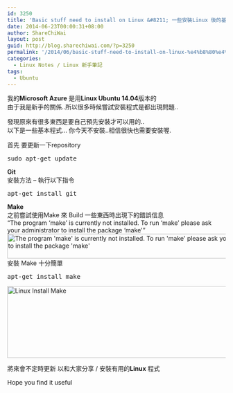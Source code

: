 ```yaml
---
id: 3250
title: 'Basic stuff need to install on Linux &#8211; 一些安裝Linux 後的基本程式'
date: 2014-06-23T00:00:31+08:00
author: ShareChiWai
layout: post
guid: http://blog.sharechiwai.com/?p=3250
permalink: '/2014/06/basic-stuff-need-to-install-on-linux-%e4%b8%80%e4%ba%9b%e5%ae%89%e8%a3%9dlinux-%e5%be%8c%e7%9a%84%e5%9f%ba%e6%9c%ac%e7%a8%8b%e5%bc%8f/'
categories:
  - Linux Notes / Linux 新手筆記
tags:
  - Ubuntu
---
```

我的**Microsoft Azure** 是用**Linux Ubuntu 14.04**版本的  
由于我是新手的關係..所以很多時候嘗試安裝程式是都出現問題..

發現原來有很多東西是要自己預先安裝才可以用的..  
以下是一些基本程式&#8230; 你今天不安裝..相信很快也需要安裝喔.

首先 要更新一下repository

<pre>sudo apt-get update
</pre>

**Git**  
安裝方法 &#8211; 執行以下指令

<pre>apt-get install git
</pre>

**Make**  
之前嘗試使用Make 來 Build 一些東西時出現下的錯誤信息  
&#8220;The program &#8216;make&#8217; is currently not installed. To run &#8216;make&#8217; please ask your administrator to install the package &#8216;make'&#8221;  
<img class="alignnone" src="https://i0.wp.com/farm6.static.flickr.com/5589/14793775245_e5e15c1bc0_z.jpg?resize=625%2C57" alt="The program 'make' is currently not installed. To run 'make' please ask your administrator to install the package 'make'" width="625" height="57" data-recalc-dims="1" />  
安裝 Make 十分簡單

<pre>apt-get install make
</pre>

<img class="alignnone" src="https://i0.wp.com/farm4.static.flickr.com/3889/14607069730_ebb24e9fbc_z.jpg?resize=537%2C166" alt="Linux Install Make" width="537" height="166" data-recalc-dims="1" /> 

將來會不定時更新 以和大家分享 / 安裝有用的**Linux** 程式

Hope you find it useful